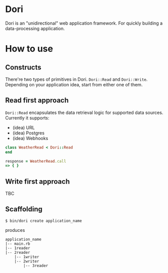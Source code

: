 # Dori
Dori is an "unidirectional" web application framework. For quickly building a data-processing application.

# How to use

## Constructs

There're two types of primitives in Dori. `Dori::Read` and `Dori::Write`.
Depending on your application idea, start from either one of them.

## Read first approach

`Dori::Read` encapsulates the data retrieval logic for supported data sources.
Currently it supports:

- (idea) URL
- (idea) Postgres
- (idea) Webhooks

```ruby
class WeatherRead < Dori::Read
end
```

```ruby
response = WeatherRead.call
=> { }
```

## Write first approach

TBC

## Scaffolding

```
$ bin/dori create application_name
```

produces

```
application_name
|-- main.rb
|-- 1reader
|-- 2reader
    |-- 1writer
    |-- 2writer
        |-- 3reader
```
